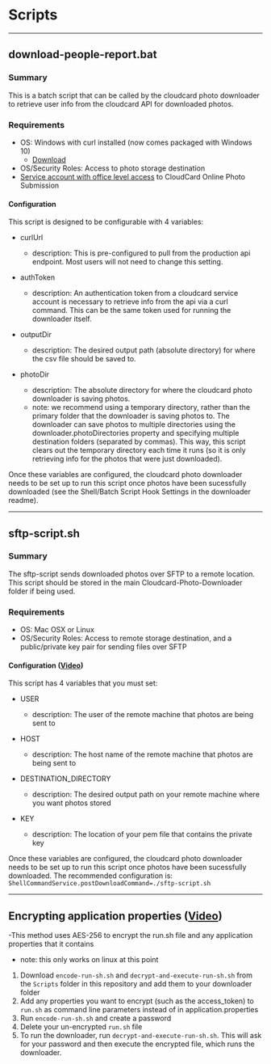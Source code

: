 # Scripts

---

## download-people-report.bat

### Summary

This is a batch script that can be called by the cloudcard photo downloader to retrieve user info from the cloudcard API for downloaded photos. 

### Requirements

- OS: Windows with curl installed (now comes packaged with Windows 10)
  - [Download](https://curl.se/windows/)
- OS/Security Roles: Access to photo storage destination 
- [Service account with office level access](https://sharptop.atlassian.net/wiki/spaces/CCD/pages/1226440705/User+Roles) to CloudCard Online Photo Submission


#### Configuration
This script is designed to be configurable with 4 variables:

- curlUrl
  - description: This is pre-configured to pull from the production api endpoint. Most users will not need to change this setting.

- authToken 
  - description: An authentication token from a cloudcard service account is necessary to retrieve info from the api via a curl command. This can be the same token used for running the downloader itself. 

- outputDir
  - description: The desired output path (absolute directory) for where the csv file should be saved to.

- photoDir
  - description: The absolute directory for where the cloudcard photo downloader is saving photos. 
  - note: we recommend using a temporary directory, rather than the primary folder that the downloader is saving photos to. The downloader can save photos to multiple directories using the downloader.photoDirectories property and specifying multiple destination folders (separated by commas). This way, this script clears out the temporary directory each time it runs (so it is only retrieving info for the photos that were just downloaded). 


Once these variables are configured, the cloudcard photo downloader needs to be set up to run this script once photos have been sucessfully downloaded (see the Shell/Batch Script Hook Settings in the downloader readme).

---

## sftp-script.sh

### Summary

The sftp-script sends downloaded photos over SFTP to a remote location. This script should be stored in the main Cloudcard-Photo-Downloader folder if being used.

### Requirements

- OS: Mac OSX or Linux
- OS/Security Roles: Access to remote storage destination, and a public/private key pair for sending files over SFTP


#### Configuration ([Video](https://video.drift.com/v/abYGbYsT875/))

This script has 4 variables that you must set:

- USER
  - description: The user of the remote machine that photos are being sent to
  
- HOST
  - description: The host name of the remote machine that photos are being sent to

- DESTINATION_DIRECTORY
  - description: The desired output path on your remote machine where you want photos stored

- KEY
  - description: The location of your pem file that contains the private key


Once these variables are configured, the cloudcard photo downloader needs to be set up to run this script once photos have been sucessfully downloaded. The recommended configuration is: `ShellCommandService.postDownloadCommand=./sftp-script.sh`

---

## Encrypting application properties ([Video](https://video.drift.com/v/abZMpJLIB5O/))
-This method uses AES-256 to encrypt the run.sh file and any application properties that it contains
  - note: this only works on linux at this point
  1. Download `encode-run-sh.sh` and `decrypt-and-execute-run-sh.sh` from the `Scripts` folder in this repository and add them to your downloader folder
  2. Add any properties you want to encrypt (such as the access_token) to `run.sh` as command line parameters instead of in application.properties
  3. Run `encode-run-sh.sh` and create a password
  4. Delete your un-encrypted `run.sh` file
  5. To run the downloader, run `decrypt-and-execute-run-sh.sh`. This will ask for your password and then execute the encrypted file, which runs the downloader. 

